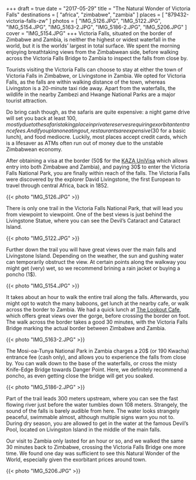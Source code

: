 +++
draft  = true
date   = "2017-05-29"
title  = "The Natural Wonder of Victoria Falls"
destinations = [ "africa", "zimbabwe", "zambia" ]
places = [ "879432-victoria-falls-zw" ]
photos = [
  "IMG_5126.JPG", "IMG_5122.JPG", "IMG_5154.JPG", "IMG_5163-2.JPG", "IMG_5186-2.JPG",
  "IMG_5206.JPG"
]
cover = "IMG_5154.JPG"
+++
Victoria Falls, situated on the border of Zimbabwe and Zambia, is neither the highest or widest waterfall in the world, but it is the worlds’ largest in total surface. We spent the morning enjoying breathtaking views from the Zimbabwean side, before walking across the Victoria Falls Bridge to Zambia to inspect the falls from close by.
<!--more-->

Tourists visiting the Victoria Falls can choose to stay at either the town of Victoria Falls in Zimbabwe, or Livingstone in Zambia. We opted for Victoria Falls, as the falls are within walking distance of the town, whereas Livingston is a 20-minute taxi ride away. Apart from the waterfalls, the wildlife in the nearby Zambezi and Hwange National Parks are a major tourist attraction.

Do bring cash though, as the safaris are quite expensive: a night game drive will set you back at least $100, mostly due to the safaris taking place in private reserves requiring exorbitant entrance fees. And if you plan on eating out, restaurants are expensive (30$ for a basic lunch), and food mediocre. Luckily, most places accept credit cards, which is a lifesaver as ATMs often run out of money due to the unstable Zimbabwean economy.

After obtaining a visa at the border (50$ for the [KAZA UniVisa](http://www.kazavisa.info/) which allows entry into both Zimbabwe and Zambia), and paying 30$ to enter the Victoria Falls National Park, you are finally within reach of the falls. The Victoria Falls were discovered by the explorer David Livingstone, the first European to travel through central Africa, back in 1852.

{{< photo "IMG_5126.JPG" >}}

There is only one trail in the Victoria Falls National Park, that will lead you from viewpoint to viewpoint. One of the best views is just behind the Livingstone Statue, where you can see the Devil’s Cataract and Cataract Island.

{{< photo "IMG_5122.JPG" >}}

Further down the trail you will have great views over the main falls and Livingstone Island. Depending on the weather, the sun and gushing water can temporarily obstruct the view. At certain points along the walkway you might get (very) wet, so we recommend brining a rain jacket or buying a poncho (1$).

{{< photo "IMG_5154.JPG" >}}

It takes about an hour to walk the entire trail along the falls. Afterwards, you might opt to watch the many baboons, get lunch at the nearby cafe, or walk across the border to Zambia. We had a quick lunch at [The Lookout Cafe](http://www.wildhorizons.co.za/the-lookout-cafe/), which offers great views over the gorge, before crossing the border on foot. The walk across the border takes a good 30 minutes, with the Victoria Falls Bridge marking the actual border between Zimbabwe and Zambia.

{{< photo "IMG_5163-2.JPG" >}}

The Mosi-oa-Tunya National Park in Zambia charges a 20$ (or 190 Kwacha) entrance fee (cash only), and allows you to experience the falls from close by. You can walk down to the base of the waterfalls, or cross the misty Knife-Edge Bridge towards Danger Point. Here, we definitely recommend a poncho, as even getting close the bridge will get you soaked.

{{< photo "IMG_5186-2.JPG" >}}

Part of the trail leads 300 meters upstream, where you can see the fast flowing river just before the water tumbles down 108 meters. Strangely, the sound of the falls is barely audible from here. The water looks strangely peaceful, swimmable almost, although multiple signs warn you not to. During dry season, you are allowed to get in the water at the famous Devil’s Pool, located on Livingston Island in the middle of the main falls.

Our visit to Zambia only lasted for an hour or so, and we walked the same 30 minutes back to Zimbabwe, crossing the Victoria Falls Bridge one more time. We found one day was sufficient to see this Natural Wonder of the World, especially given the exorbitant prices around town.

{{< photo "IMG_5206.JPG" >}}